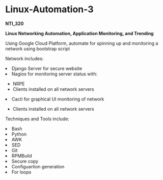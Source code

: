 # Linux-Automation-3
<b>NTI_320</b>
<ul></ul>
<b>Linux Networking Automation, Application Monitoring, and Trending</b>

<ul></ul>
Using Google Cloud Platform, automate for spinning up and monitoring a network using bootstrap script
<ul></ul>

Network includes:
   <li>Django Server for secure website</li>
   <li>Nagios for monitoring server status with:</li>
      <ul>
         <li>NRPE</li>
         <li>Clients installed on all network servers</li>
      </ul>
   <li>Cacti for graphical UI monitoring of network</li>
      <ul>
         <li>Clients installed on all network servers</li>
      </ul>
<ul></ul>

Techniques and Tools include:
   <li>Bash</li>
   <li>Python</li>
   <li>AWK</li>
   <li>SED</li>
   <li>Git</li>
   <li>RPMBuild</li>
   <li>Secure copy</li>
   <li>Configuartion generation</li>
   <li>For loops</li>



